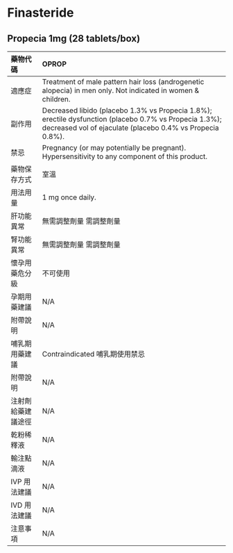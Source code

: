 # Finasteride

## Propecia 1mg (28 tablets/box)

| 藥物代碼           | OPROP                                                                                                                                                               |
|:-------------------|:--------------------------------------------------------------------------------------------------------------------------------------------------------------------|
| 適應症             | Treatment of male pattern hair loss (androgenetic alopecia) in men only. Not indicated in women & children.                                                         |
| 副作用             | Decreased libido (placebo 1.3% vs Propecia 1.8%); erectile dysfunction (placebo 0.7% vs Propecia 1.3%); decreased vol of ejaculate (placebo 0.4% vs Propecia 0.8%). |
| 禁忌               | Pregnancy (or may potentially be pregnant). Hypersensitivity to any component of this product.                                                                      |
| 藥物保存方式       | 室溫                                                                                                                                                                |
| 用法用量           | 1 mg once daily.                                                                                                                                                    |
| 肝功能異常         | 無需調整劑量  需調整劑量                                                                                                                                            |
| 腎功能異常         | 無需調整劑量  需調整劑量                                                                                                                                            |
| 懷孕用藥危分級     | 不可使用                                                                                                                                                            |
| 孕期用藥建議       | N/A                                                                                                                                                                 |
| 附帶說明           | N/A                                                                                                                                                                 |
| 哺乳期用藥建議     | Contraindicated 哺乳期使用禁忌                                                                                                                                      |
| 附帶說明           | N/A                                                                                                                                                                 |
| 注射劑給藥建議途徑 | N/A                                                                                                                                                                 |
| 乾粉稀釋液         | N/A                                                                                                                                                                 |
| 輸注點滴液         | N/A                                                                                                                                                                 |
| IVP 用法建議       | N/A                                                                                                                                                                 |
| IVD 用法建議       | N/A                                                                                                                                                                 |
| 注意事項           | N/A                                                                                                                                                                 |

